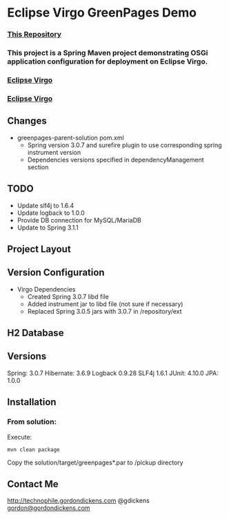 Eclipse Virgo GreenPages Demo
=============================
### [This Repository](https://github.com/gordonad/greenpages "Greenpages")

### This project is a Spring Maven project demonstrating OSGi application configuration for deployment on Eclipse Virgo.

### [Eclipse Virgo](http://www.eclipse.org/virgo/ "Virgo")
### [Eclipse Virgo](http://www.eclipse.org/virgo/samples/ "Samples")


Changes
-------
- greenpages-parent-solution pom.xml
  - Spring version 3.0.7 and surefire plugin to use corresponding spring instrument version
  - Dependencies versions specified in dependencyManagement section



TODO
----
- Update slf4j to 1.6.4
- Update logback to 1.0.0
- Provide DB connection for MySQL/MariaDB
- Update to Spring 3.1.1


Project Layout
--------------


Version Configuration
---------------------
- Virgo Dependencies
  - Created Spring 3.0.7 libd file
  - Added instrument jar to libd file (not sure if necessary)
  - Replaced Spring 3.0.5 jars with 3.0.7 in <virgoTomcatHome>/repository/ext




H2 Database
------------


Versions
--------
Spring: 3.0.7
Hibernate: 3.6.9
Logback 0.9.28
SLF4j 1.6.1
JUnit: 4.10.0
JPA: 1.0.0


Installation
------------

### From solution:

Execute:

`mvn clean package`

Copy the solution/target/greenpages*.par to <virgoTomcatDir>/pickup directory



Contact Me
----------
http://technophile.gordondickens.com
@gdickens
gordon@gordondickens.com


